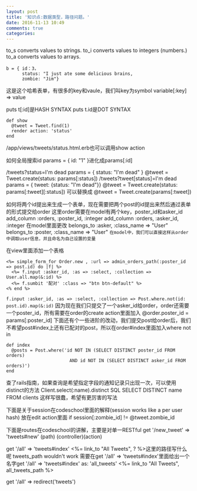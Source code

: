 ```yaml
---
layout: post
title: '知识点:数据类型，路径问题。'
date: 2016-11-13 10:49
comments: true
categories: 
---
```

to_s converts values to strings.
to_i converts values to integers (numbers.)
to_a converts values to arrays.
```
b = { id：3，
      status: "I just ate some delicious brains,
      zombie: "Jim"}
```
这是这个哈希表单，有很多的key和vaule，我们叫key为symbol
variable[:key] => value

puts t[:id]是HASH SYNTAX
puts t.id是DOT SYNTAX

```
def show
  @tweet = Tweet.find(1)
  render action: 'status'
end
```
/app/views/tweets/status.html.erb也可以调用show action

如何全局搜索id
params = { id: "1" }进化成params[:id]

/tweets?status=I'm dead
params = { status: "I'm dead" }
@tweet = Tweet.create(status: params[:status])
/tweets?tweet[status]=I'm dead 
params = { tweet: {status: "I'm dead"}}
@tweet = Tweet.create(status: params[:tweet][:status])
可以替换成
@tweet = Tweet.create(params[:tweet])

如何将两个id提出来生成一个表单，现在需要把两个post的id提出来然后通过表单的形式提交给order
这里order需要在model有两个key，poster_id和asker_id
add_column :orders, :poster_id, :integer
add_column :orders, :asker_id, :integer
在model里面更改
belongs_to :asker, :class_name => "User"
belongs_to :poster, :class_name => "User"
`在model中，我们可以直接这样从order中调取user信息，并且命名为自己设置的变量`

在view里面添加一个表格
```
<%= simple_form_for Order.new , :url => admin_orders_path(:poster_id => post.id) do |f| %>
  <%= f.input :asker_id, :as => :select, :collection => User.all.map(&:id) %>
  <%= f.sumbit '配对' :class => "btn btn-default" %>
<% end %>
```
`f.input :asker_id, :as => :select, :collection => Post.where.not(id: post.id).map(&:id)`
因为现在我们只提交了一个asker_id给order，order还需要一个poster_id，所有需要在order的create action里面加入
@order.poster_id = params[:poster_id]
下面还有个一些进阶的改动，我们提交post给order后，我们不希望post#index上还有已配对的post，所以在order#index里面加入where not in
```
def index 
  @posts = Post.where('id NOT IN (SELECT DISTINCT poster_id FROM orders)
                        AND id NOT IN (SELECT DISTINCT asker_id FROM orders)')
end
```
查了rails指南，如果查询是希望指定字段的通知记录只出现一次，可以使用distinct的方法
Client.select(:name).distinct
SQL SELECT DISTINCT name FROM clients
这样写很蠢，希望有更厉害的写法

下面是关于session在codeschool里面的解释(session works like a per user hash)
放在edit action里面
if session[:zombie_id] != @tweet.zombie_id 

下面是routes在codeschool的讲解，主要是对单一RESTful
get '/new_tweet' => 'tweets#new'
        (path)  (controller)(action)

get '/all' => 'tweets#index'
<%= link_to "All Tweets", ? %>这里的路径写什么呢 tweets_path wouldn't work
需要在get '/all' => 'tweets#index'里面给出一个名字get '/all' => 'tweets#index' as: 'all_tweets'
<%= link_to "All Tweets", all_tweets_path %>

get '/all' => redirect('tweets')

